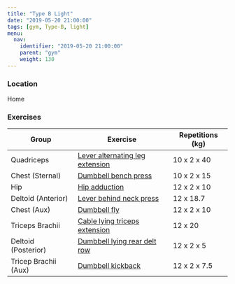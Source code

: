 ```yaml
---
title: "Type B Light"
date: "2019-05-20 21:00:00"
tags: [gym, Type-B, light]
menu:
  nav:
    identifier: "2019-05-20 21:00:00"
    parent: "gym"
    weight: 130
---
```


### Location

Home

### Exercises

| Group                | Exercise                                                                                                  | Repetitions (kg) |
|----------------------|-----------------------------------------------------------------------------------------------------------|------------------|
| Quadriceps           | [Lever alternating leg extension](https://exrx.net/WeightExercises/Quadriceps/LVAlternatingLegExtensionH) | 10 x 2 x 40      |
| Chest (Sternal)      | [Dumbbell bench press](https://exrx.net/WeightExercises/PectoralSternal/DBBenchPress)                     | 10 x 2 x 15      |
| Hip                  | [Hip adduction](https://exrx.net/WeightExercises/HipAdductors/CBHipAdduction)                             | 12 x 2 x 10      |
| Deltoid (Anterior)   | [Lever behind neck press](https://exrx.net/WeightExercises/DeltoidAnterior/LVBehindNeckPressH)            | 12 x 18.7        |
| Chest (Aux)          | [Dumbbell fly](https://exrx.net/WeightExercises/PectoralSternal/DBFly)                                    | 12 x 2 x 10      |
| Triceps Brachii      | [Cable lying triceps extension](https://exrx.net/WeightExercises/Triceps/CBLyingTriExt)                   | 12 x 20          |
| Deltoid (Posterior)  | [Dumbbell lying rear delt row](https://exrx.net/WeightExercises/DeltoidPosterior/DBLyingRearDeltRow)      | 12 x 2 x 5       |
| Tricep Brachii (Aux) | [Dumbbell kickback](https://exrx.net/WeightExercises/Triceps/DBKickback)                                  | 12 x 2 x 7.5     |
